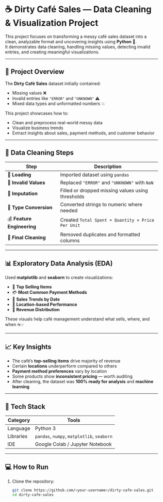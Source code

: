# ☕ Dirty Café Sales — Data Cleaning & Visualization Project

This project focuses on transforming a messy café sales dataset into a clean, analyzable format and uncovering insights using **Python** 🐍.  
It demonstrates data cleaning, handling missing values, detecting invalid entries, and creating meaningful visualizations.

---

## 🚀 Project Overview

The **Dirty Café Sales** dataset initially contained:
- Missing values ❌  
- Invalid entries like `"ERROR"` and `"UNKNOWN"` ⚠️  
- Mixed data types and unformatted numbers 💥  

This project showcases how to:
- Clean and preprocess real-world messy data
- Visualize business trends
- Extract insights about sales, payment methods, and customer behavior

---

## 🧹 Data Cleaning Steps

| Step | Description |
|------|--------------|
| 🧱 **Loading** | Imported dataset using `pandas` |
| 🚫 **Invalid Values** | Replaced `"ERROR"` and `"UNKNOWN"` with `NaN` |
| 🧠 **Imputation** | Filled or dropped missing values using thresholds |
| 🔢 **Type Conversion** | Converted strings to numeric where needed |
| 💰 **Feature Engineering** | Created `Total Spent = Quantity × Price Per Unit` |
| 🧽 **Final Cleaning** | Removed duplicates and formatted columns |

---

## 📊 Exploratory Data Analysis (EDA)

Used **matplotlib** and **seaborn** to create visualizations:

- 🧁 **Top Selling Items**
- 💳 **Most Common Payment Methods**
- 📅 **Sales Trends by Date**
- 📍 **Location-based Performance**
- 💸 **Revenue Distribution**

These visuals help café management understand what sells, where, and when ☕💡

---

## 📈 Key Insights

- The café’s **top-selling items** drive majority of revenue  
- Certain **locations** underperform compared to others  
- **Payment method preferences** vary by location  
- Some products show **inconsistent pricing** — worth auditing  
- After cleaning, the dataset was **100% ready for analysis** and **machine learning**

---

## 🧰 Tech Stack

| Category | Tools |
|----------|-------|
| Language | Python 3 |
| Libraries | `pandas`, `numpy`, `matplotlib`, `seaborn` |
| IDE | Google Colab / Jupyter Notebook |

---

## 💻 How to Run

1. Clone the repository:
   ```bash
   git clone https://github.com/<your-username>/dirty-cafe-sales.git
   cd dirty-cafe-sales
